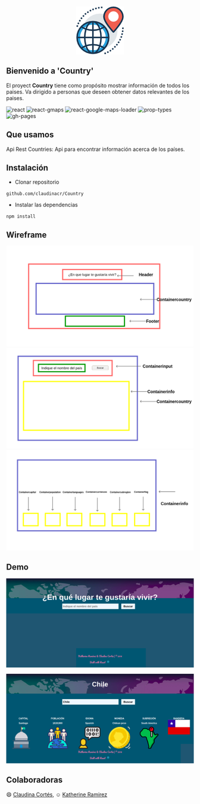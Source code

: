 <p align="center">
 <img src="src/Components/Containercountry/Containerinput/images/logo.png"/>
</p>

## Bienvenido a 'Country'

El proyect **Country** tiene como propósito mostrar información de todos los paises. Va dirigido a personas que deseen obtener datos relevantes de los paises. 


![react](https://img.shields.io/badge/react-16%202.0-blue.svg)
![react-gmaps](https://img.shields.io/badge/react--gmaps-1.9.0-green.svg)
![react-google-maps-loader](https://img.shields.io/badge/react--google--maps--loader-4.1.0-red.svg)
![prop-types](https://img.shields.io/badge/prop--types-15.6.1-ff69b4.svg)
![gh-pages](https://img.shields.io/badge/gh--pages-1.1.0-orange.svg)

## Que usamos

Api Rest Countries: Api para encontrar información acerca de los países.

## Instalación

* Clonar repositorio

```
github.com/claudinacr/Country 
```
* Instalar las dependencias

```
npm install 
```

## Wireframe
![primero](src/Components/Containercountry/Containerinput/images/primero.png)
![segundo](src/Components/Containercountry/Containerinput/images/segundo.png)
![tercero](src/Components/Containercountry/Containerinput/images/tercero.png)

## Demo
![Primera](src/Components/Containercountry/Containerinput/images/2.png)

![Segunda](src/Components/Containercountry/Containerinput/images/1.png)

## Colaboradoras

:smile: [Claudina Cortés](https://github.com/claudinacr),
:relaxed: [Katherine Ramirez](https://github.com/katherineRamirez)


